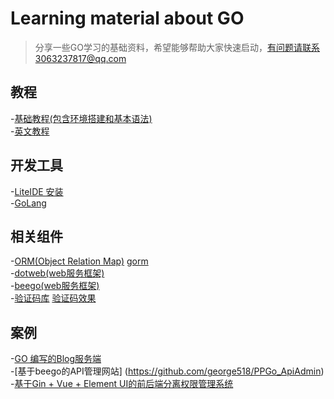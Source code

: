 # Learning material about GO 
> 分享一些GO学习的基础资料，希望能够帮助大家快速启动，有问题请联系3063237817@qq.com

## 教程 <br>
  -[基础教程(包含环境搭建和基本语法)](https://www.runoob.com/go/go-tutorial.html) <br>
  -[英文教程](https://www.golang-book.com/books/intro)
## 开发工具 <br>
  -[LiteIDE 安装](https://www.cnblogs.com/mophy/p/8662552.html)<br>
  -[GoLang](https://www.jetbrains.com/go/)
## 相关组件 <br> 
  -[ORM(Object Relation Map)](https://www.jianshu.com/p/f1f9bbcff4dc)  [gorm](https://github.com/jinzhu/gorm) <BR>
  -[dotweb(web服务框架)](https://github.com/devfeel/dotweb)<BR>
  -[beego(web服务框架)](https://beego.me/)<BR>
  -[验证码库](https://github.com/mojocn/base64Captcha)  [验证码效果](https://captcha.mojotv.cn/) <BR>
## 案例
  -[GO 编写的Blog服务端](https://github.com/lyw1995/Golang-Blog-Server)<br>
  -[基于beego的API管理网站] (https://github.com/george518/PPGo_ApiAdmin)<br>
  -[基于Gin + Vue + Element UI的前后端分离权限管理系统](https://github.com/wenjianzhang/go-admin)<Br>
